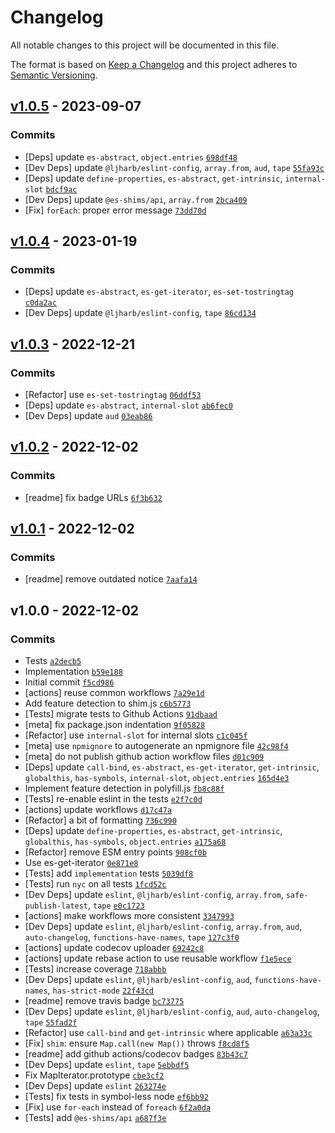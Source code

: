 # Changelog

All notable changes to this project will be documented in this file.

The format is based on [Keep a Changelog](https://keepachangelog.com/en/1.0.0/)
and this project adheres to [Semantic Versioning](https://semver.org/spec/v2.0.0.html).

## [v1.0.5](https://github.com/es-shims/Map/compare/v1.0.4...v1.0.5) - 2023-09-07

### Commits

- [Deps] update `es-abstract`, `object.entries` [`698df48`](https://github.com/es-shims/Map/commit/698df48e176f09ba87032c964a3c3d39dbc5bd8a)
- [Dev Deps] update `@ljharb/eslint-config`, `array.from`, `aud`, `tape` [`55fa93c`](https://github.com/es-shims/Map/commit/55fa93c0ea2537ede361a39ab44e567b43969f17)
- [Deps] update `define-properties`, `es-abstract`, `get-intrinsic`, `internal-slot` [`bdcf9ac`](https://github.com/es-shims/Map/commit/bdcf9ac6de4e6a4dcfb1d7b5725377ce54c99332)
- [Dev Deps] update `@es-shims/api`, `array.from` [`2bca409`](https://github.com/es-shims/Map/commit/2bca4098cca3dfecc5ff432acaf5341f47fbd158)
- [Fix] `forEach`: proper error message [`73dd70d`](https://github.com/es-shims/Map/commit/73dd70dfecd568df1bda07930e1993812723fb13)

## [v1.0.4](https://github.com/es-shims/Map/compare/v1.0.3...v1.0.4) - 2023-01-19

### Commits

- [Deps] update `es-abstract`, `es-get-iterator`, `es-set-tostringtag` [`c0da2ac`](https://github.com/es-shims/Map/commit/c0da2acce7acce755fe76e7cb6d255148e1ec813)
- [Dev Deps] update `@ljharb/eslint-config`, `tape` [`86cd134`](https://github.com/es-shims/Map/commit/86cd134514362330d815ed57032ab053c94a3707)

## [v1.0.3](https://github.com/es-shims/Map/compare/v1.0.2...v1.0.3) - 2022-12-21

### Commits

- [Refactor] use `es-set-tostringtag` [`06ddf53`](https://github.com/es-shims/Map/commit/06ddf5363178a6a0e178af5cc29d0da615af99c4)
- [Deps] update `es-abstract`, `internal-slot` [`ab6fec0`](https://github.com/es-shims/Map/commit/ab6fec06fdc2c5d5a2ee263258dc61bfd185498c)
- [Dev Deps] update `aud` [`03eab86`](https://github.com/es-shims/Map/commit/03eab860ce3aa419852d16043c91f5e8a0f7623b)

## [v1.0.2](https://github.com/es-shims/Map/compare/v1.0.1...v1.0.2) - 2022-12-02

### Commits

- [readme] fix badge URLs [`6f3b632`](https://github.com/es-shims/Map/commit/6f3b6328a0505b8b742966133a8a5fb406b490b5)

## [v1.0.1](https://github.com/es-shims/Map/compare/v1.0.0...v1.0.1) - 2022-12-02

### Commits

- [readme] remove outdated notice [`7aafa14`](https://github.com/es-shims/Map/commit/7aafa14203e019a76c9de7838297d764969907a7)

## v1.0.0 - 2022-12-02

### Commits

- Tests [`a2decb5`](https://github.com/es-shims/Map/commit/a2decb574cc94ce2375a7c742e9a4e13aadc3abb)
- Implementation [`b59e188`](https://github.com/es-shims/Map/commit/b59e1881d2163f2398d4e252d36575fd2014a2d5)
- Initial commit [`f5cd986`](https://github.com/es-shims/Map/commit/f5cd986beee8089c36a740abe9d57b7bc1ac7553)
- [actions] reuse common workflows [`7a29e1d`](https://github.com/es-shims/Map/commit/7a29e1d4f11e0bff9ae8117598a8afd838e232f4)
- Add feature detection to shim.js [`c6b5773`](https://github.com/es-shims/Map/commit/c6b57730acf650bb8df8c82badbe2091b838ddec)
- [Tests] migrate tests to Github Actions [`91dbaad`](https://github.com/es-shims/Map/commit/91dbaad5b681b6efebc95d4ab9ddf4a2283675aa)
- [meta] fix package.json indentation [`9f05828`](https://github.com/es-shims/Map/commit/9f058287d4f52c2fa636e3e4cd4de3cfc79233fe)
- [Refactor] use `internal-slot` for internal slots [`c1c045f`](https://github.com/es-shims/Map/commit/c1c045fb632e8f38485b18b997568a7dc1a6c6a6)
- [meta] use `npmignore` to autogenerate an npmignore file [`42c98f4`](https://github.com/es-shims/Map/commit/42c98f4d26321c73718d3e5d99f7d765155472f5)
- [meta] do not publish github action workflow files [`d01c909`](https://github.com/es-shims/Map/commit/d01c909211b6d5187fa5d3bcadceeb7ad157caa2)
- [Deps] update `call-bind`, `es-abstract`, `es-get-iterator`, `get-intrinsic`, `globalthis`, `has-symbols`, `internal-slot`, `object.entries` [`165d4e3`](https://github.com/es-shims/Map/commit/165d4e37ca7bf27a2b837d9400775de986b34c88)
- Implement feature detection in polyfill.js [`fb8c88f`](https://github.com/es-shims/Map/commit/fb8c88feca0e8d656eac05503030033af9df9473)
- [Tests] re-enable eslint in the tests [`e2f7c0d`](https://github.com/es-shims/Map/commit/e2f7c0d846f408df2e5648d7dd30fe83d27910e6)
- [actions] update workflows [`d17c47a`](https://github.com/es-shims/Map/commit/d17c47a73464cf9be04b940dda68e612b1be8af7)
- [Refactor] a bit of formatting [`736c990`](https://github.com/es-shims/Map/commit/736c990d164ca50eaca143ec2afb4e1d95b79dec)
- [Deps] update `define-properties`, `es-abstract`, `get-intrinsic`, `globalthis`, `has-symbols`, `object.entries` [`a175a68`](https://github.com/es-shims/Map/commit/a175a68e0e8c9686f5db87f777ef8d9cd065db8c)
- [Refactor] remove ESM entry points [`908cf0b`](https://github.com/es-shims/Map/commit/908cf0b153a9aaa3bf119fa34611628d85013e74)
- Use es-get-iterator [`0e871e8`](https://github.com/es-shims/Map/commit/0e871e879b66d835e0ae27708e4ea7c151fb0f56)
- [Tests] add `implementation` tests [`5039df8`](https://github.com/es-shims/Map/commit/5039df80b4d1292ed00361df12503dc0ce41bece)
- [Tests] run `nyc` on all tests [`1fcd52c`](https://github.com/es-shims/Map/commit/1fcd52cf481aae127c94dbd9cd2daf2f45c547e4)
- [Dev Deps] update `eslint`, `@ljharb/eslint-config`, `array.from`, `safe-publish-latest`, `tape` [`e0c1723`](https://github.com/es-shims/Map/commit/e0c17232ccd4f9b43581e411caecb628a527198b)
- [actions] make workflows more consistent [`3347993`](https://github.com/es-shims/Map/commit/334799398d0420b38e9d11ee9439c20fcdea6f31)
- [Dev Deps] update `eslint`, `@ljharb/eslint-config`, `array.from`, `aud`, `auto-changelog`, `functions-have-names`, `tape` [`127c3f0`](https://github.com/es-shims/Map/commit/127c3f0c90f04cff5f39a027dd7bbaff0fd62adb)
- [actions] update codecov uploader [`69242c8`](https://github.com/es-shims/Map/commit/69242c8783ea3f72f899717ab779afab49ec8968)
- [actions] update rebase action to use reusable workflow [`f1e5ece`](https://github.com/es-shims/Map/commit/f1e5eceefb6ea9206ff24582438f30bea353c1a9)
- [Tests] increase coverage [`718abbb`](https://github.com/es-shims/Map/commit/718abbb90c70ddb8776e5bc409068fa8fbfca52f)
- [Dev Deps] update `eslint`, `@ljharb/eslint-config`, `aud`, `functions-have-names`, `has-strict-mode` [`22f43cd`](https://github.com/es-shims/Map/commit/22f43cd9d9a5607f24939d29ef9927d982060658)
- [readme] remove travis badge [`bc73775`](https://github.com/es-shims/Map/commit/bc73775725e4d77be8ea2869a2659bb7cc21636c)
- [Dev Deps] update `eslint`, `@ljharb/eslint-config`, `aud`, `auto-changelog`, `tape` [`55fad2f`](https://github.com/es-shims/Map/commit/55fad2fd19bec1e765864c940e865a29a49cf349)
- [Refactor] use `call-bind` and `get-intrinsic` where applicable [`a63a33c`](https://github.com/es-shims/Map/commit/a63a33c78af6fa811514367bb23a2ccd7848102d)
- [Fix] `shim`: ensure `Map.call(new Map())` throws [`f8cd8f5`](https://github.com/es-shims/Map/commit/f8cd8f549e6b62e34fda1a350526b1b5c30592ea)
- [readme] add github actions/codecov badges [`83b43c7`](https://github.com/es-shims/Map/commit/83b43c7d00fa6a09c23c5ea16c6e4902a7d91145)
- [Dev Deps] update `eslint`, `tape` [`5ebbdf5`](https://github.com/es-shims/Map/commit/5ebbdf5728ed55797c35cdfb4f4ecbb381413652)
- Fix MapIterator.prototype [`cbe3cf2`](https://github.com/es-shims/Map/commit/cbe3cf25752db8395c5c2c63ef410022b5433202)
- [Dev Deps] update `eslint` [`263274e`](https://github.com/es-shims/Map/commit/263274e541eb6d8928d29c4efa325e1f8227c44b)
- [Tests] fix tests in symbol-less node [`ef6bb92`](https://github.com/es-shims/Map/commit/ef6bb9230762d284529ea1eea2ddbbedb457d332)
- [Fix] use `for-each` instead of `foreach` [`6f2a0da`](https://github.com/es-shims/Map/commit/6f2a0dab6659d57314341a7a9d2965edcbfb4a91)
- [Tests] add `@es-shims/api` [`a687f3e`](https://github.com/es-shims/Map/commit/a687f3e88165a1e3d224f42dc52bcbf4e210b869)
